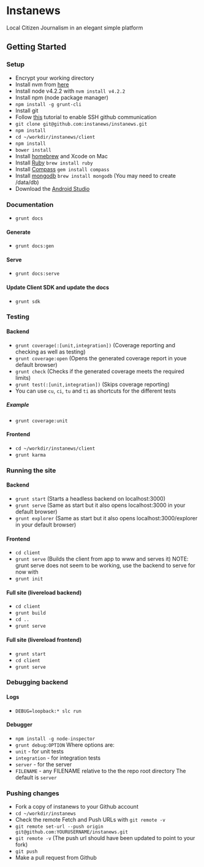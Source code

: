 # Instanews

Local Citizen Journalism in an elegant simple platform

## Getting Started

### Setup
- Encrypt your working directory
- Install nvm from [here](https://github.com/creationix/nvm)
- Install node v4.2.2 with `nvm install v4.2.2`
- Install npm (node package manager)
- ```npm install -g grunt-cli```
- Install git
- Follow [this](https://help.github.com/articles/generating-ssh-keys/) tutorial to enable SSH github communication
- ```git clone git@github.com:instanews/instanews.git```
- ```npm install```
- ```cd ~/workdir/instanews/client```
- ```npm install```
- ```bower install```
- Install [homebrew](http://brew.sh/) and Xcode on Mac
- Install [Ruby](https://www.ruby-lang.org/en/documentation/installation/) `brew install ruby`
- Install [Compass](http://compass-style.org/install/) `gem install compass`
- Install [mongodb](https://docs.mongodb.org/manual/) `brew install mongodb` (You may need to create /data/db)
- Download the [Android Studio](http://developer.android.com/sdk/index.html)

### Documentation
- ```grunt docs```

#### Generate
- ```grunt docs:gen```

#### Serve
- ```grunt docs:serve```

#### Update Client SDK and update the docs
- ```grunt sdk```

### Testing
#### Backend
- ```grunt coverage(:[unit,integration])``` (Coverage reporting and checking as well as testing)
- ```grunt coverage:open``` (Opens the generated coverage report in youe default browser)
- ```grunt check``` (Checks if the generated coverage meets the required limits)
- ```grunt test(:[unit,integration])``` (Skips coverage reporting)
- You can use `cu`, `ci`, `tu` and `ti` as shortcuts for the different tests

##### Example
- ```grunt coverage:unit```

#### Frontend
- ```cd ~/workdir/instanews/client```
- ```grunt karma```

### Running the site
#### Backend
- ```grunt start``` (Starts a headless backend on localhost:3000)
- ```grunt serve``` (Same as start but it also opens localhost:3000 in your default browser)
- ```grunt explorer``` (Same as start but it also opens localhost:3000/explorer in your default browser)

#### Frontend
- ```cd client```
- ```grunt serve``` (Builds the client from app to www and serves it)
NOTE: grunt serve does not seem to be working, use the backend to serve for now with
- ```grunt init```

#### Full site (livereload backend)
- ```cd client```
- ```grunt build```
- ```cd ..```
- ```grunt serve```

#### Full site (livereload frontend)
- ```grunt start```
- ```cd client```
- ```grunt serve```

### Debugging backend

#### Logs
- ```DEBUG=loopback:* slc run```
 
#### Debugger
- ```npm install -g node-inspector```
- ```grunt debug:OPTION```
Where options are:
- `unit` - for unit tests
- `integration` - for integration tests
- `server` - for the server 
- `FILENAME` - any FILENAME relative to the the repo root directory
The default is `server`

### Pushing changes
- Fork a copy of instanews to your Github account
- ```cd ~/workdir/instanews```
- Check the remote Fetch and Push URLs with ```git remote -v```
- ```git remote set-url --push origin git@github.com:YOURUSERNAME/instanews.git```
- ```git remote -v``` (The push url should have been updated to point to your fork)
- ```git push```
- Make a pull request from Github
